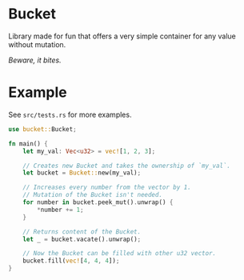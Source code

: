# Bucket
Library made for fun that offers a very simple container for any value without mutation.

*Beware, it bites.*


# Example
See `src/tests.rs` for more examples.

```rust
use bucket::Bucket;

fn main() {
    let my_val: Vec<u32> = vec![1, 2, 3];

    // Creates new Bucket and takes the ownership of `my_val`.
    let bucket = Bucket::new(my_val);

    // Increases every number from the vector by 1.
    // Mutation of the Bucket isn't needed.
    for number in bucket.peek_mut().unwrap() {
        *number += 1;
    }

    // Returns content of the Bucket.
    let _ = bucket.vacate().unwrap();

    // Now the Bucket can be filled with other u32 vector.
    bucket.fill(vec![4, 4, 4]);
}
```
